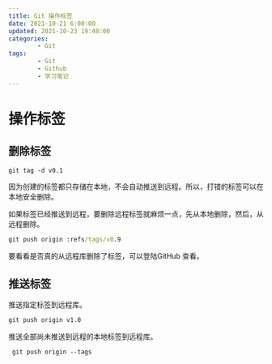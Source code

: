 ```yaml
---
title: Git 操作标签
date: 2021-10-21 6:00:00
updated: 2021-10-23 19:48:00
categories:
        - Git
tags:
        - Git
        - Github
        - 学习笔记
---
```

# 操作标签

## 删除标签

```
git tag -d v0.1
```

因为创建的标签都只存储在本地，不会自动推送到远程。所以，打错的标签可以在本地安全删除。

如果标签已经推送到远程，要删除远程标签就麻烦一点，先从本地删除，然后，从远程删除。

```cmd
git push origin :refs/tags/v0.9
```

要看看是否真的从远程库删除了标签，可以登陆GitHub 查看。

## 推送标签

推送指定标签到远程库。

```cmd
git push origin v1.0
```

推送全部尚未推送到远程的本地标签到远程库。

```
 git push origin --tags
```

